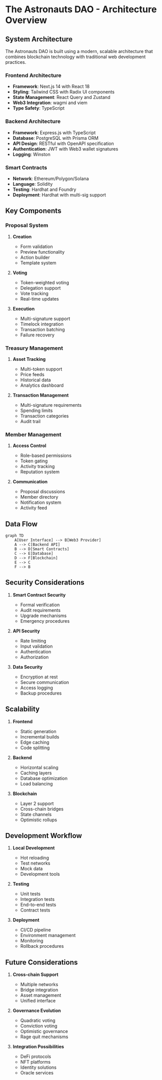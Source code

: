 # The Astronauts DAO - Architecture Overview

## System Architecture

The Astronauts DAO is built using a modern, scalable architecture that combines blockchain technology with traditional web development practices.

### Frontend Architecture

- **Framework**: Next.js 14 with React 18
- **Styling**: Tailwind CSS with Radix UI components
- **State Management**: React Query and Zustand
- **Web3 Integration**: wagmi and viem
- **Type Safety**: TypeScript

### Backend Architecture

- **Framework**: Express.js with TypeScript
- **Database**: PostgreSQL with Prisma ORM
- **API Design**: RESTful with OpenAPI specification
- **Authentication**: JWT with Web3 wallet signatures
- **Logging**: Winston

### Smart Contracts

- **Network**: Ethereum/Polygon/Solana
- **Language**: Solidity
- **Testing**: Hardhat and Foundry
- **Deployment**: Hardhat with multi-sig support

## Key Components

### Proposal System

1. **Creation**
   - Form validation
   - Preview functionality
   - Action builder
   - Template system

2. **Voting**
   - Token-weighted voting
   - Delegation support
   - Vote tracking
   - Real-time updates

3. **Execution**
   - Multi-signature support
   - Timelock integration
   - Transaction batching
   - Failure recovery

### Treasury Management

1. **Asset Tracking**
   - Multi-token support
   - Price feeds
   - Historical data
   - Analytics dashboard

2. **Transaction Management**
   - Multi-signature requirements
   - Spending limits
   - Transaction categories
   - Audit trail

### Member Management

1. **Access Control**
   - Role-based permissions
   - Token gating
   - Activity tracking
   - Reputation system

2. **Communication**
   - Proposal discussions
   - Member directory
   - Notification system
   - Activity feed

## Data Flow

```mermaid
graph TD
    A[User Interface] --> B[Web3 Provider]
    A --> C[Backend API]
    B --> D[Smart Contracts]
    C --> E[Database]
    D --> F[Blockchain]
    E --> C
    F --> B
```

## Security Considerations

1. **Smart Contract Security**
   - Formal verification
   - Audit requirements
   - Upgrade mechanisms
   - Emergency procedures

2. **API Security**
   - Rate limiting
   - Input validation
   - Authentication
   - Authorization

3. **Data Security**
   - Encryption at rest
   - Secure communication
   - Access logging
   - Backup procedures

## Scalability

1. **Frontend**
   - Static generation
   - Incremental builds
   - Edge caching
   - Code splitting

2. **Backend**
   - Horizontal scaling
   - Caching layers
   - Database optimization
   - Load balancing

3. **Blockchain**
   - Layer 2 support
   - Cross-chain bridges
   - State channels
   - Optimistic rollups

## Development Workflow

1. **Local Development**
   - Hot reloading
   - Test networks
   - Mock data
   - Development tools

2. **Testing**
   - Unit tests
   - Integration tests
   - End-to-end tests
   - Contract tests

3. **Deployment**
   - CI/CD pipeline
   - Environment management
   - Monitoring
   - Rollback procedures

## Future Considerations

1. **Cross-chain Support**
   - Multiple networks
   - Bridge integration
   - Asset management
   - Unified interface

2. **Governance Evolution**
   - Quadratic voting
   - Conviction voting
   - Optimistic governance
   - Rage quit mechanisms

3. **Integration Possibilities**
   - DeFi protocols
   - NFT platforms
   - Identity solutions
   - Oracle services 
